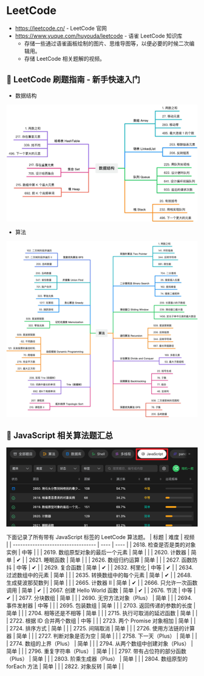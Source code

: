 # LeetCode

- https://leetcode.cn/ - LeetCode 官网
- https://www.yuque.com/huyouda/leetcode - 语雀 LeetCode 知识库
  - 存储一些通过语雀画板绘制的图片、思维导图等，以便必要的时候二次编辑用。
  - 存储 LeetCode 相关题解的视频。

## 📝 LeetCode 刷题指南 - 新手快速入门

- 数据结构

![](md-imgs/2024-09-25-15-01-46.png)

- 算法

![](md-imgs/2024-09-25-15-02-56.png)

## 📝 JavaScript 相关算法题汇总

![](md-imgs/2024-09-25-15-04-53.png)

下面记录了所有带有 JavaScript 标签的 LeetCode 算法题。
| 标题                               | 难度 | 视频 |
| ---------------------------------- | ---- | ---- |
| 2618. 检查是否是类的对象实例       | 中等 |      |
| 2619. 数组原型对象的最后一个元素   | 简单 |      |
| 2620. 计数器                       | 简单 | ✔    |
| 2621. 睡眠函数                     | 简单 |      |
| 2626. 数组归约运算                 | 简单 |      |
| 2627. 函数防抖                     | 中等 | ✔    |
| 2629. 复合函数                     | 简单 | ✔    |
| 2632. 柯里化                       | 中等 | ✔    |
| 2634. 过滤数组中的元素             | 简单 |      |
| 2635. 转换数组中的每个元素         | 简单 | ✔    |
| 2648. 生成斐波那契数列             | 简单 |      |
| 2665. 计数器 II                    | 简单 | ✔    |
| 2666. 只允许一次函数调用           | 简单 | ✔    |
| 2667. 创建 Hello World 函数        | 简单 | ✔    |
| 2676. 节流                         | 中等 | ✔    |
| 2677. 分块数组                     | 简单 |      |
| 2690. 无穷方法对象（Plus）         | 简单 |      |
| 2694. 事件发射器                   | 中等 |      |
| 2695. 包装数组                     | 简单 |      |
| 2703. 返回传递的参数的长度         | 简单 |      |
| 2704. 相等还是不相等               | 简单 |      |
| 2715. 执行可取消的延迟函数         | 简单 |      |
| 2722. 根据 ID 合并两个数组         | 中等 |      |
| 2723. 两个 Promise 对象相加        | 简单 |      |
| 2724. 排序方式                     | 简单 |      |
| 2725. 间隔取消                     | 简单 |      |
| 2726. 使用方法链的计算器           | 简单 |      |
| 2727. 判断对象是否为空             | 简单 |      |
| 2758. 下一天（Plus）               | 简单 |      |
| 2774. 数组的上界（Plus）           | 简单 |      |
| 2794. 从两个数组中创建对象（Plus） | 简单 |      |
| 2796. 重复字符串（Plus）           | 简单 |      |
| 2797. 带有占位符的部分函数（Plus） | 简单 |      |
| 2803. 阶乘生成器（Plus）           | 简单 |      |
| 2804. 数组原型的 forEach 方法      | 简单 |      |
| 2822. 对象反转                     | 简单 |      |